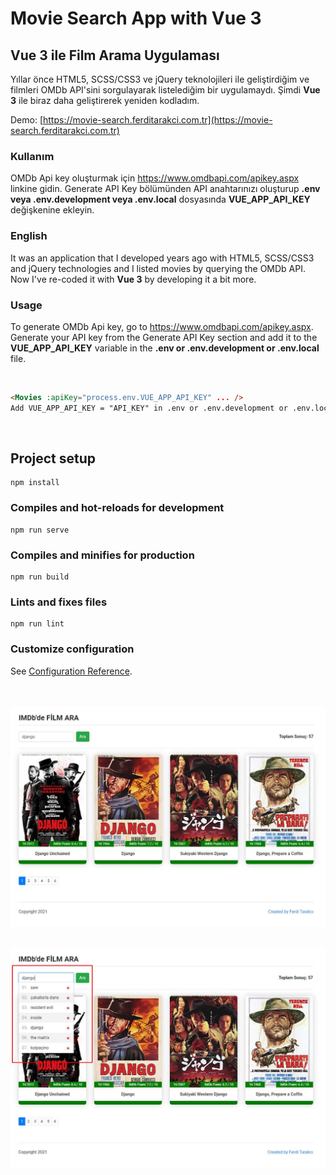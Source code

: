 # Movie Search App with Vue 3
## Vue 3 ile Film Arama Uygulaması

Yıllar önce HTML5, SCSS/CSS3 ve jQuery teknolojileri ile geliştirdiğim ve filmleri OMDb API'sini sorgulayarak listelediğim bir uygulamaydı. Şimdi **Vue 3** ile biraz daha geliştirerek yeniden kodladım.

Demo: [https://movie-search.ferditarakci.com.tr](https://movie-search.ferditarakci.com.tr)

### Kullanım
OMDb Api key oluşturmak için https://www.omdbapi.com/apikey.aspx linkine gidin.
Generate API Key bölümünden API anahtarınızı oluşturup **.env veya .env.development veya .env.local** dosyasında **VUE_APP_API_KEY** değişkenine ekleyin.

### English
It was an application that I developed years ago with HTML5, SCSS/CSS3 and jQuery technologies and I listed movies by querying the OMDb API. Now I've re-coded it with **Vue 3** by developing it a bit more.

### Usage
To generate OMDb Api key, go to https://www.omdbapi.com/apikey.aspx.
Generate your API key from the Generate API Key section and add it to the **VUE_APP_API_KEY** variable in the **.env or .env.development or .env.local** file.

<br>

```html
<Movies :apiKey="process.env.VUE_APP_API_KEY" ... />
Add VUE_APP_API_KEY = "API_KEY" in .env or .env.development or .env.local file
```

<br>

## Project setup
```
npm install
```

### Compiles and hot-reloads for development
```
npm run serve
```

### Compiles and minifies for production
```
npm run build
```

### Lints and fixes files
```
npm run lint
```

### Customize configuration
See [Configuration Reference](https://cli.vuejs.org/config/).


<br><br><img alt="Movie Search App with Vue 3" src="src/assets/images/screenshot_1.jpg">

<br><img alt="Movie Search App with Vue 3" src="src/assets/images/screenshot_2.jpg">